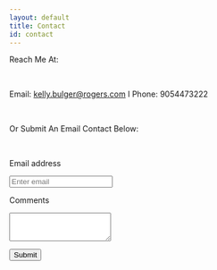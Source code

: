 ```yaml
---
layout: default
title: Contact
id: contact
---
```

Reach Me At: 

<br>

Email: kelly.bulger@rogers.com     I     Phone: 9054473222

<br>

Or Submit An Email Contact Below:

<br>

 <div>

<form>

  <label for="InputEmail1">Email address</label>

  <input type="email" class="form-control" id="InputEmail1" aria-describedby="emailHelp" placeholder="Enter email" >

 <label for="exampleTextarea">Comments</label>

  <textarea class="form-control" id="exampleTextarea" rows="3"></textarea>

<br>

   </div> <button type="submit" class="btn btn-primary">Submit</button>

</form>
